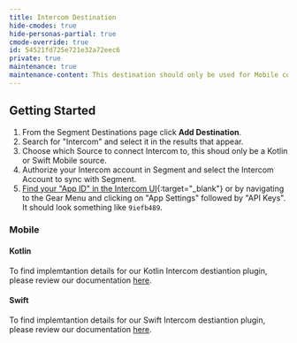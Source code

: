 ```yaml
---
title: Intercom Destination
hide-cmodes: true
hide-personas-partial: true
cmode-override: true
id: 54521fd725e721e32a72eec6
private: true
maintenance: true
maintenance-content: This destination should only be used for Mobile connections. New versions of the destination are available for browser and server connections. See [Intercom Cloud Mode (Actions)](/docs/connections/destinations/catalog/actions-intercom-cloud/) and [Intercom Web (Actions)](/docs/connections/destinations/catalog/actions-intercom-web/) for more information.
---
```


## Getting Started

1.  From the Segment Destinations page click **Add Destination**.
2.  Search for "Intercom" and select it in the results that appear.
3.  Choose which Source to connect Intercom to, this shoud only be a Kotlin or Swift Mobile source.
4.  Authorize your Intercom account in Segment and select the Intercom Account to sync with Segment.
5. [Find your "App ID" in the Intercom UI](https://docs.intercom.com/faqs-and-troubleshooting/getting-set-up/where-can-i-find-my-app-id){:target="_blank"} or by navigating to the Gear Menu and clicking on "App Settings" followed by "API Keys". It should look something like `9iefb489`.


### Mobile

#### Kotlin

To find implemtantion details for our Kotlin Intercom destiantion plugin, please review our documentation [here](/docs/connections/sources/catalog/libraries/mobile/kotlin-android/destination-plugins/intercom-kotlin-android/).

#### Swift

To find implemtantion details for our Swift Intercom destiantion plugin, please review our documentation [here](/docs/connections/sources/catalog/libraries/mobile/apple/destination-plugins/intercom-swift/).

